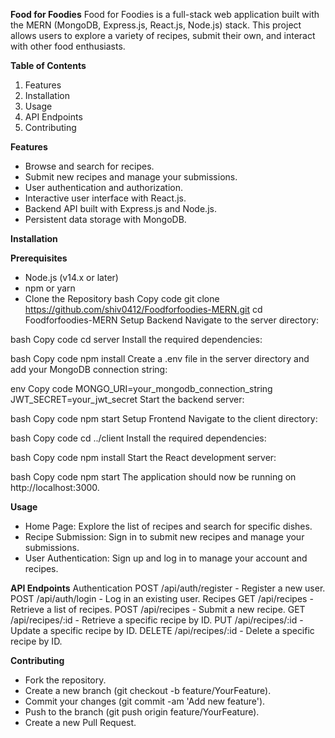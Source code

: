 **Food for Foodies**
Food for Foodies is a full-stack web application built with the MERN (MongoDB, Express.js, React.js, Node.js) stack. This project allows users to explore a variety of recipes, submit their own, and interact with other food enthusiasts.

**Table of Contents**
1. Features
2. Installation
3. Usage
4. API Endpoints
5. Contributing

**Features**
- Browse and search for recipes.
- Submit new recipes and manage your submissions.
- User authentication and authorization.
- Interactive user interface with React.js.
- Backend API built with Express.js and Node.js.
- Persistent data storage with MongoDB.

**Installation**

**Prerequisites**
- Node.js (v14.x or later)
- npm or yarn
- Clone the Repository
bash
Copy code
git clone https://github.com/shiv0412/Foodforfoodies-MERN.git
cd Foodforfoodies-MERN
Setup Backend
Navigate to the server directory:

bash
Copy code
cd server
Install the required dependencies:

bash
Copy code
npm install
Create a .env file in the server directory and add your MongoDB connection string:

env
Copy code
MONGO_URI=your_mongodb_connection_string
JWT_SECRET=your_jwt_secret
Start the backend server:

bash
Copy code
npm start
Setup Frontend
Navigate to the client directory:

bash
Copy code
cd ../client
Install the required dependencies:

bash
Copy code
npm install
Start the React development server:

bash
Copy code
npm start
The application should now be running on http://localhost:3000.

**Usage**
- Home Page: Explore the list of recipes and search for specific dishes.
- Recipe Submission: Sign in to submit new recipes and manage your submissions.
- User Authentication: Sign up and log in to manage your account and recipes.

**API Endpoints**
Authentication
POST /api/auth/register - Register a new user.
POST /api/auth/login - Log in an existing user.
Recipes
GET /api/recipes - Retrieve a list of recipes.
POST /api/recipes - Submit a new recipe.
GET /api/recipes/:id - Retrieve a specific recipe by ID.
PUT /api/recipes/:id - Update a specific recipe by ID.
DELETE /api/recipes/:id - Delete a specific recipe by ID.

**Contributing**
- Fork the repository.
- Create a new branch (git checkout -b feature/YourFeature).
- Commit your changes (git commit -am 'Add new feature').
- Push to the branch (git push origin feature/YourFeature).
- Create a new Pull Request.
